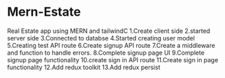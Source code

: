 # Mern-Estate
Real Estate app using MERN and tailwindC
1.Create client side 
2.started server side 
3.Connected to databse
4.Started creating user model
5.Creating test API route
6.Create signup API route
7.Create a middleware and function to handle errors.
8.Complete signup page UI
9.Complete signup page functionality
10.create sign in API route
11.Create sign in page functionality
12.Add redux toolkit
13.Add redux persist
